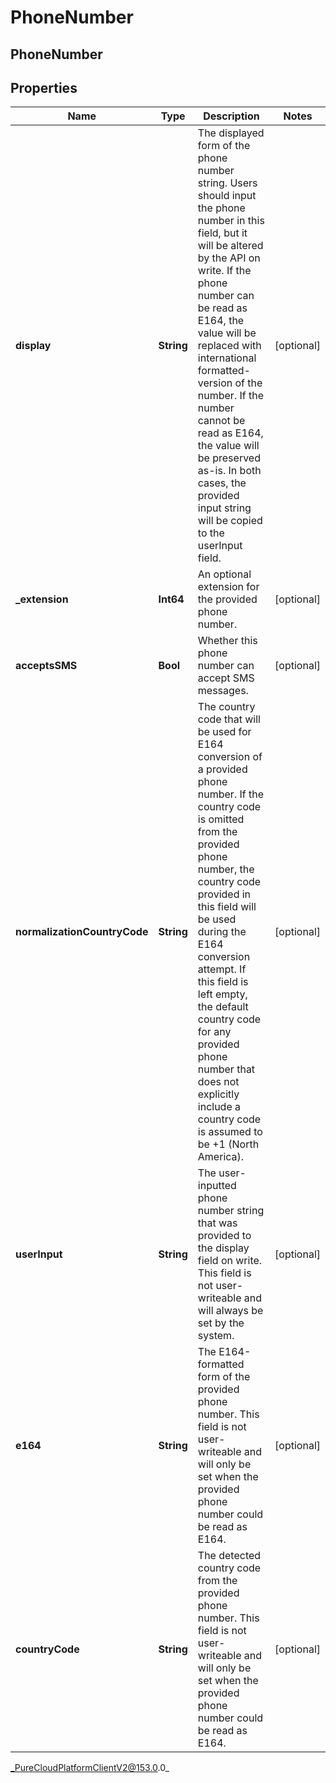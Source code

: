 # PhoneNumber

## PhoneNumber

## Properties

|Name | Type | Description | Notes|
|------------ | ------------- | ------------- | -------------|
| **display** | **String** | The displayed form of the phone number string. Users should input the phone number in this field, but it will be altered by the API on write. If the phone number can be read as E164, the value will be replaced with international formatted-version of the number. If the number cannot be read as E164, the value will be preserved as-is. In both cases, the provided input string will be copied to the userInput field. | [optional] |
| **_extension** | **Int64** | An optional extension for the provided phone number. | [optional] |
| **acceptsSMS** | **Bool** | Whether this phone number can accept SMS messages. | [optional] |
| **normalizationCountryCode** | **String** | The country code that will be used for E164 conversion of a provided phone number. If the country code is omitted from the provided phone number, the country code provided in this field will be used during the E164 conversion attempt. If this field is left empty, the default country code for any provided phone number that does not explicitly include a country code is assumed to be +1 (North America). | [optional] |
| **userInput** | **String** | The user-inputted phone number string that was provided to the display field on write. This field is not user-writeable and will always be set by the system. | [optional] |
| **e164** | **String** | The E164-formatted form of the provided phone number. This field is not user-writeable and will only be set when the provided phone number could be read as E164. | [optional] |
| **countryCode** | **String** | The detected country code from the provided phone number. This field is not user-writeable and will only be set when the provided phone number could be read as E164. | [optional] |



_PureCloudPlatformClientV2@153.0.0_
